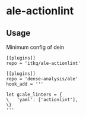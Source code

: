 # ale-actionlint

## Usage

Minimum config of dein

```vim
[[plugins]]
repo = 'itkq/ale-actionlint'

[[plugins]]
repo = 'dense-analysis/ale'
hook_add = '''

let g:ale_linters = {
\   'yaml': ['actionlint'],
\}
'''
```
